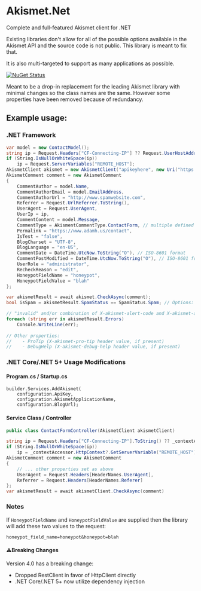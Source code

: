 # Akismet.Net

Complete and full-featured Akismet client for .NET

Existing libraries don't allow for all of the possible options available in the Akismet API and the source code is not public. This library is meant to fix that.

It is also multi-targeted to support as many applications as possible.

[![NuGet Status](https://img.shields.io/nuget/vpre/AkismetApi.Net)](https://www.nuget.org/packages/AkismetApi.Net/)

Meant to be a drop-in replacement for the leading Akismet library with minimal changes so the class names are the same. However some properties have been removed because of redundancy.

## Example usage:

### .NET Framework

```csharp
var model = new ContactModel();
string ip = Request.Headers["CF-Connecting-IP"] ?? Request.UserHostAddress;
if (String.IsNullOrWhiteSpace(ip))
    ip = Request.ServerVariables["REMOTE_HOST"];
AkismetClient akismet = new AkismetClient("apikeyhere", new Uri("https://www.adamh.us"), "Application Name");
AkismetComment comment = new AkismetComment
{
    CommentAuthor = model.Name,
    CommentAuthorEmail = model.EmailAddress,
    CommentAuthorUrl = "http://www.spamwebsite.com",
    Referrer = Request.UrlReferrer.ToString(),
    UserAgent = Request.UserAgent,
    UserIp = ip,
    CommentContent = model.Message,
    CommentType = AkismentCommentType.ContactForm, // multiple defined values, or use new AkismetCommentType("new-comment-type") for a custom option
    Permalink = "https://www.adamh.us/contact",
    IsTest = "false",
    BlogCharset = "UTF-8",
    BlogLanguage = "en-US",
    CommentDate = DateTime.UtcNow.ToString("O"), // ISO-8601 format
    CommentPostModified = DateTime.UtcNow.ToString("O"), // ISO-8601 format
    UserRole = "administrator",
    RecheckReason = "edit",
    HoneypotFieldName = "honeypot",
    HoneypotFieldValue = "blah"
};

var akismetResult = await akismet.CheckAsync(comment);
bool isSpam = akismetResult.SpamStatus == SpamStatus.Spam; // Options: Ham, Spam, Unspecified (in the case of an error)

// "invalid" and/or combination of X-akismet-alert-code and X-akismet-alert-msg header values
foreach (string err in akismetResult.Errors)
    Console.WriteLine(err);
    
// Other properties:
//    - ProTip (X-akismet-pro-tip header value, if present)
//    - DebugHelp (X-akismet-debug-help header value, if present)
```

### .NET Core/.NET 5+ Usage Modifications

#### Program.cs / Startup.cs

```charp
builder.Services.AddAkismet(
    configuration.ApiKey,
    configuration.AkismetApplicationName,
    configuration.BlogUrl);
```

#### Service Class / Controller

```csharp
public class ContactFormController(AkismetClient akismetClient)

string ip = Request.Headers["CF-Connecting-IP"].ToString() ?? _contextAccessor.HttpContext?.Connection.RemoteIpAddress?.ToString() ?? "";
if (String.IsNullOrWhiteSpace(ip))
    ip = _contextAccessor.HttpContext?.GetServerVariable("REMOTE_HOST") ?? "";
AkismetComment comment = new AkismetComment
{
    // ... other properties set as above
    UserAgent = Request.Headers[HeaderNames.UserAgent],
    Referrer = Request.Headers[HeaderNames.Referer]
};
var akismetResult = await akismetClient.CheckAsync(comment)
```

### Notes

If `HoneypotFieldName` and `HoneypotFieldValue` are supplied then the library will add these two values to the request:

`honeypot_field_name=honeypot&honeypot=blah`

#### ⚠️Breaking Changes

Version 4.0 has a breaking change:

- Dropped RestClient in favor of HttpClient directly
- .NET Core/.NET 5+ now utilize dependency injection

